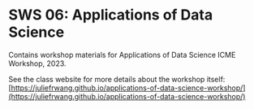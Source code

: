 # SWS 06: Applications of Data Science
Contains workshop materials for Applications of Data Science ICME Workshop, 2023.

See the class website for more details about the workshop itself: [https://juliefrwang.github.io/applications-of-data-science-workshop/](https://juliefrwang.github.io/applications-of-data-science-workshop/)


